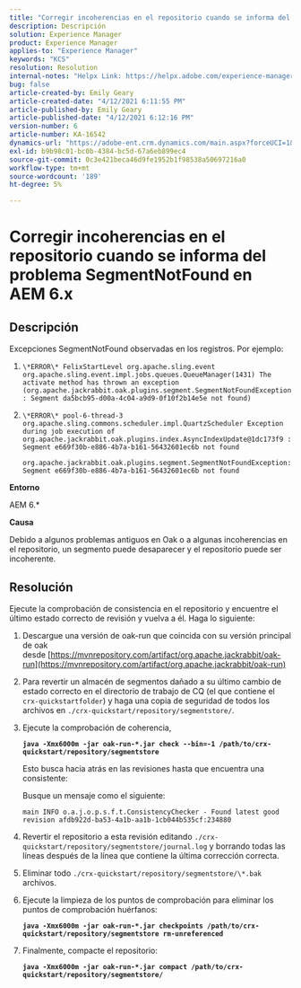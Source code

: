 ```yaml
---
title: "Corregir incoherencias en el repositorio cuando se informa del problema SegmentNotFound en AEM 6.x"
description: Descripción
solution: Experience Manager
product: Experience Manager
applies-to: "Experience Manager"
keywords: "KCS"
resolution: Resolution
internal-notes: "Helpx Link: https://helpx.adobe.com/experience-manager/kb/fix-inconsistencies-in-the-repository-when-segmentnotfound-issue.html"
bug: false
article-created-by: Emily Geary
article-created-date: "4/12/2021 6:11:55 PM"
article-published-by: Emily Geary
article-published-date: "4/12/2021 6:12:16 PM"
version-number: 6
article-number: KA-16542
dynamics-url: "https://adobe-ent.crm.dynamics.com/main.aspx?forceUCI=1&pagetype=entityrecord&etn=knowledgearticle&id=18318d8e-ba9b-eb11-b1ac-000d3a3680d8"
exl-id: b9b98c01-bc0b-4384-bc5d-67a6eb899ec4
source-git-commit: 0c3e421beca46d9fe1952b1f98538a50697216a0
workflow-type: tm+mt
source-wordcount: '189'
ht-degree: 5%

---
```


# Corregir incoherencias en el repositorio cuando se informa del problema SegmentNotFound en AEM 6.x

## Descripción


Excepciones SegmentNotFound observadas en los registros. Por ejemplo:

1. `\*ERROR\* FelixStartLevel org.apache.sling.event org.apache.sling.event.impl.jobs.queues.QueueManager(1431) The activate method has thrown an exception (org.apache.jackrabbit.oak.plugins.segment.SegmentNotFoundException: Segment da5bcb95-d00a-4c04-a9d9-0f10f2b14e5e not found)`
2. `\*ERROR\* pool-6-thread-3 org.apache.sling.commons.scheduler.impl.QuartzScheduler Exception during job execution of org.apache.jackrabbit.oak.plugins.index.AsyncIndexUpdate@1dc173f9 : Segment e669f30b-e886-4b7a-b161-56432601ec6b not found`

   `org.apache.jackrabbit.oak.plugins.segment.SegmentNotFoundException: Segment e669f30b-e886-4b7a-b161-56432601ec6b not found`


<b>Entorno</b>

AEM 6.\*

<b>Causa</b>

Debido a algunos problemas antiguos en Oak o a algunas incoherencias en el repositorio, un segmento puede desaparecer y el repositorio puede ser incoherente.


## Resolución


Ejecute la comprobación de consistencia en el repositorio y encuentre el último estado correcto de revisión y vuelva a él. Haga lo siguiente:

1. Descargue una versión de oak-run que coincida con su versión principal de oak desde [https://mvnrepository.com/artifact/org.apache.jackrabbit/oak-run](https://mvnrepository.com/artifact/org.apache.jackrabbit/oak-run)
2. Para revertir un almacén de segmentos dañado a su último cambio de estado correcto en el directorio de trabajo de CQ (el que contiene el `crx-quickstartfolder`) y haga una copia de seguridad de todos los archivos en `./crx-quickstart/repository/segmentstore/`.
3. Ejecute la comprobación de coherencia,

   <b>`java -Xmx6000m -jar oak-run-*.jar check --bin=-1 /path/to/crx-quickstart/repository/segmentstore`</b>



   Esto busca hacia atrás en las revisiones hasta que encuentra una consistente:



   Busque un mensaje como el siguiente:

   `main INFO o.a.j.o.p.s.f.t.ConsistencyChecker - Found latest good revision afdb922d-ba53-4a1b-aa1b-1cb044b535cf:234880`


4. Revertir el repositorio a esta revisión editando `./crx-quickstart/repository/segmentstore/journal.log` y borrando todas las líneas después de la línea que contiene la última corrección correcta.
5. Eliminar todo `./crx-quickstart/repository/segmentstore/\*.bak` archivos.
6. Ejecute la limpieza de los puntos de comprobación para eliminar los puntos de comprobación huérfanos:

   <b>`java -Xmx6000m -jar oak-run-*.jar checkpoints /path/to/crx-quickstart/repository/segmentstore rm-unreferenced`</b>


7. Finalmente, compacte el repositorio:

   <b>`java -Xmx6000m -jar oak-run-*.jar compact /path/to/crx-quickstart/repository/segmentstore/`</b>

